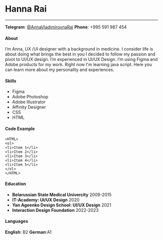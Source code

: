 # Hanna Rai
---
**Telegram**: [@AnnaVladimirovnaRai](https://www.example.com)
**Phone**: +995 591 987 454


#### About
I’m Anna, UX /UI designer with a background in medicine. I consider life is about doing what brings the best in you I decided to follow my passion and pivot to UI/UX design. I’m experienced in UI/UX Design. I’m using Figma and Adobe products for my work.
Right now I'm learning java script. Here you can learn more about my personality and experiences.


#### Skills
- Figma
- Adobe Photoshop
- Adobe Illustrator
- Affinity Designer
- CSS
- HTML


#### Code Example
```
<HTML>
<ol>
<li>Item 1</li>
<li>Item 2</li>
<li>Item 3</li>
<li>Item 4</li>
<li>Item 5</li>
</ol>
</HTML>
```


#### Education
- **Belarussian State Medical Univercity**
2009-2015
- **IT-Academy: UI/UX Design**
2020
- **Yan Ageenko Design School: UI/UX Design**
2021
- **Interaction Design Foundation**
2022-2023


#### Languages
**English**: B2
**German**:A1





